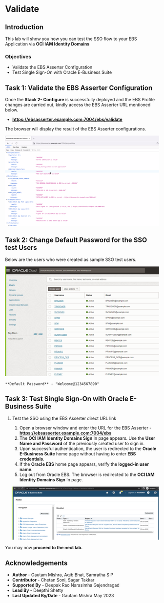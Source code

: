 # Validate

## Introduction

This lab will show you how you can test the SSO flow to your EBS Application via **OCI IAM Identity Domains**


### Objectives

-   Validate the EBS Asserter Configuration
-   Test Single Sign-On with Oracle E-Business Suite


## Task 1: Validate the EBS Asserter Configuration

Once the **Stack 2- Configure** is successfully deployed and the EBS Profile changes are carried out, kindly access the EBS Asserter URL mentioned below.

- **https://ebsasserter.example.com:7004/ebs/validate**

The browser will display the result of the EBS Asserter configurations.

![Capture 1](./image/capture1.png "Capture 1")
	
## Task 2: Change Default Password for the SSO test Users

Below are the users who were created as sample SSO test users. 

![Capture 3](./image/capture3.png "Capture 3")
	
	**Default Password** - "Welcome@1234567890"
		
## Task 3: Test Single Sign-On with Oracle E-Business Suite

1. Test the SSO using the EBS Asserter direct URL link

	1. Open a browser window and enter the URL for the EBS Asserter - **https://ebsasserter.example.com:7004/ebs**
	2. The **OCI IAM Identity Domains Sign** In page appears. Use the **User Name and Password** of the previously created user to sign in.
	3. Upon successful authentication, the user is redirected to the **Oracle E-Business Suite** home page without having to enter **EBS credentials**.
	4. If the **Oracle EBS** home page appears, verify the **logged-in user name**.
	5. Log out from Oracle EBS. The browser is redirected to the **OCI IAM Identity Domains Sign** In page.

	![Capture 2](./image/capture2.png "Capture 2")
	
 You may now **proceed to the next lab.**

## Acknowledgements
* **Author** - Gautam Mishra, Aqib Bhat, Samratha S P
* **Contributor** - Chetan Soni, Sagar Takkar
* **Supported By** - Deepak Rao Narasimha Gajendragad
* **Lead By** - Deepthi Shetty 
* **Last Updated By/Date** - Gautam Mishra May 2023

